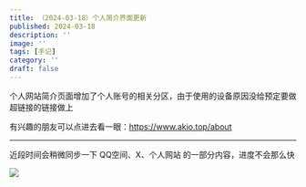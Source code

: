 ```yaml
---
title: （2024-03-18）个人简介界面更新
published: 2024-03-18
description: ''
image: ''
tags: [手记]
category: ''
draft: false 
---
```

个人网站简介页面增加了个人账号的相关分区，由于使用的设备原因没给预定要做超链接的链接做上

有兴趣的朋友可以点进去看一眼：https://www.akio.top/about

---

近段时间会稍微同步一下 QQ空间、X、个人网站 的一部分内容，进度不会那么快

![](https://server.akio.top/api/v2/objects/icon/32nk3febay26hsz3hs.jpg)